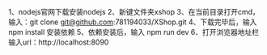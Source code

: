 1、nodejs官网下载安装nodejs
2、新键文件夹xshop
3、在当前目录打开cmd，输入：git clone git@github.com:781194033/XShop.git
4、下载完毕后，输入 npm install 安装依赖
5、依赖安装后，输入 npm run dev
6、打开浏览器地址栏输入url：http://localhost:8090
